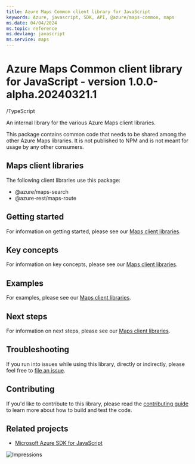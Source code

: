 ```yaml
---
title: Azure Maps Common client library for JavaScript
keywords: Azure, javascript, SDK, API, @azure/maps-common, maps
ms.date: 04/04/2024
ms.topic: reference
ms.devlang: javascript
ms.service: maps
---
```

# Azure Maps Common client library for JavaScript - version 1.0.0-alpha.20240321.1 
/TypeScript

An internal library for the various Azure Maps client libraries.

This package contains common code that needs to be shared among the other Azure Maps libraries. It is not published to NPM and is not meant for usage by any other consumers.

## Maps client libraries

The following client libraries use this package:

- @azure/maps-search
- @azure-rest/maps-route

## Getting started

For information on getting started, please see our [Maps client libraries](#maps-client-libraries).

## Key concepts

For information on key concepts, please see our [Maps client libraries](#maps-client-libraries).

## Examples

For examples, please see our [Maps client libraries](#maps-client-libraries).

## Next steps

For information on next steps, please see our [Maps client libraries](#maps-client-libraries).

## Troubleshooting

If you run into issues while using this library, directly or indirectly, please feel free to [file an issue](https://github.com/Azure/azure-sdk-for-js/issues/new).

## Contributing

If you'd like to contribute to this library, please read the [contributing guide](https://github.com/Azure/azure-sdk-for-js/blob/master/CONTRIBUTING.md) to learn more about how to build and test the code.

## Related projects

- [Microsoft Azure SDK for JavaScript](https://github.com/Azure/azure-sdk-for-js)

![Impressions](https://azure-sdk-impressions.azurewebsites.net/api/impressions/azure-sdk-for-js%2Fsdk%2Fmaps%2Fmaps-common%2FREADME.png)

